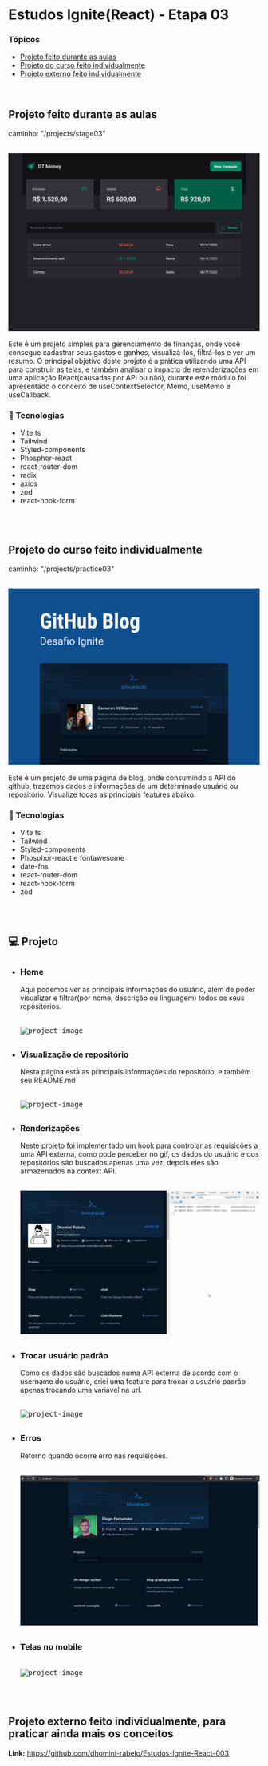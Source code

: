 <h1>Estudos Ignite(React) - Etapa 03</h1>

<h3>Tópicos</h3>

<ul>

<li><a href="#course">Projeto feito durante as aulas</a></li> 
<li><a href="#course-individual">Projeto do curso feito individualmente</a></li> 
<li><a href="#external-project">Projeto externo feito individualmente</a></li> 

</ul>

<br>

<h2 id="course">Projeto feito durante as aulas</h2>
<p>caminho: "/projects/stage03"</p>

<br>
<img src="./readme/dt_money.gif" alt="course-project-gif" />

<p>
    Este é um projeto simples para gerenciamento de finanças, onde você consegue cadastrar seus gastos e 
    ganhos, visualizá-los, filtrá-los e ver um resumo. O principal objetivo deste projeto é a prática utilizando uma API 
    para construir as telas, e também analisar o impacto de rerenderizações em uma aplicação React(causadas por API ou não), 
    durante este módulo foi apresentado o conceito de useContextSelector, Memo, useMemo e useCallback.
</p>

<h3>🚀 Tecnologias</h3>
<ul>
    <li>Vite ts</li>
    <li>Tailwind</li>
    <li>Styled-components</li>
    <li>Phosphor-react</li>
    <li>react-router-dom</li>
    <li>radix</li>
    <li>axios</li>
    <li>zod</li>
    <li>react-hook-form</li>
</ul>

<br>
<br>
<h2 id="course-individual">Projeto do curso feito individualmente</h2>
<p>caminho: "/projects/practice03"</p>

<br>
<img src="./readme/practice/project.svg" alt="course-project-gif" />

<p>
    Este é um projeto de uma página de blog, onde consumindo a API do github, trazemos dados e informações de um
    determinado usuário ou repositório. Visualize todas as principais features abaixo:
</p>

<h3>🚀 Tecnologias</h3>
<ul>
    <li>Vite ts</li>
    <li>Tailwind</li>
    <li>Styled-components</li>
    <li>Phosphor-react e fontawesome</li>
    <li>date-fns</li>
    <li>react-router-dom</li>
    <li>react-hook-form</li>
    <li>zod</li>
</ul>

<br>
<br>
<h2>💻 Projeto</h2>

<ul>

<li style="margin-top: 30px;">
<h3>Home</h3>
<p>
Aqui podemos ver as principais informações do usuário, além de poder visualizar e filtrar(por nome, descrição ou linguagem)
todos os seus repositórios.
</p>
<br>
<kbd><img src="./readme/practice/home.gif" alt="project-image"></kbd>
</li>

<li style="margin-top: 30px;">
<h3>Visualização de repositório</h3>
<p>
Nesta página está as principais informações do repositório, e também seu README.md
</p>
<br>
<kbd><img src="./readme/practice/repos.gif" alt="project-image"></kbd>
</li>

<li style="margin-top: 30px;">
<h3>Renderizações</h3>
<p>
Neste projeto foi implementado um hook para controlar as requisições a uma API externa, como pode perceber no gif,
os dados do usuário e dos repositórios são buscados apenas uma vez, depois eles são armazenados na context API.
</p>
<br>
<kbd><img src="./readme/practice/render.gif" alt="project-image"></kbd>
</li>

<li style="margin-top: 30px;">
<h3>Trocar usuário padrão</h3>
<p>
Como os dados são buscados numa API externa de acordo com o username do usuário,
criei uma feature para trocar o usuário padrão apenas trocando uma variável na url.
</p>
<br>
<kbd><img src="./readme/practice/change_user.gif" alt="project-image"></kbd>
</li>

<li style="margin-top: 30px;">
<h3>Erros</h3>
<p>
Retorno quando ocorre erro nas requisições.
</p>
<br>
<kbd><img src="./readme/practice/invalid_data.gif" alt="project-image"></kbd>
</li>

<li style="margin-top: 30px;">
<h3>Telas no mobile</h3>
<br>
<kbd><img src="./readme/practice/mobile.gif" alt="project-image"></kbd>
</li>

</ul>


<br>
<br>
<h2 id="external-project">Projeto externo feito individualmente, para praticar ainda mais os conceitos</h2>
<p><strong>Link:</strong> <a href="https://github.com/dhomini-rabelo/Estudos-Ignite-React-003">https://github.com/dhomini-rabelo/Estudos-Ignite-React-003</a></p>